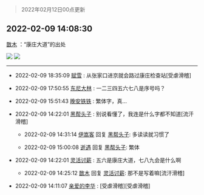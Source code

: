 > 2022年02月12日00点更新
<link rel="stylesheet" href="https://cdn.jsdelivr.net/gh/taotie6/sampleJSON@main/css/photo_show.css">
<meta name="referrer" content="no-referrer" />


 ## 2022-02-09 14:08:30 

 [㪚木](https://www.coolapk.com/feed/33414408?shareKey=ZTE3OGMxMTMyNDg1NjIwMzY2OGU~) ：“康庄大道”的出处 

<div class="album">
<img class="img-item" src="http://image.coolapk.com/feed/2022/0209/14/1081091_1574e884_6908_7812_518@1080x974.jpeg" />
<img class="img-item" src="http://image.coolapk.com/feed/2022/0209/14/1081091_c8026c54_6908_782_59@1080x989.jpeg" />
</div>

 ------- 

- 2022-02-09 18:35:09 [赋雪](uid=830651) : 从张家口进京就会路过康庄检查站[受虐滑稽] 

- 2022-02-09 17:50:55 [东尼大林](uid=1612569) : 一二三四五六七八是序号吗？ 

- 2022-02-09 15:51:43 [晚安铁铁](uid=2870621) : 繁体字，真… 

- 2022-02-09 14:22:01 [黑帮头子](uid=2838832) : 别说看懂了，我连是什么字都不知道[流汗滑稽] 

    - 2022-02-09 14:31:14 [伊嵩客](uid=1080769) 回复 [黑帮头子](uid=2838832): 多读读就习惯了 

    - 2022-02-09 15:00:08 [逝遇](uid=2589293) 回复 [黑帮头子](uid=2838832): 繁体 

- 2022-02-09 14:22:01 [灵活讨薪](uid=3337430) : 五六是康庄大道，七八九会是什么啊 

    - 2022-02-09 14:25:12 [㪚木](uid=1081091) 回复 [灵活讨薪](uid=3337430): 那不是写着嘛[流汗滑稽] 

- 2022-02-09 14:11:07 [亲爱的李华](uid=1323228) : [受虐滑稽][受虐滑稽] 

